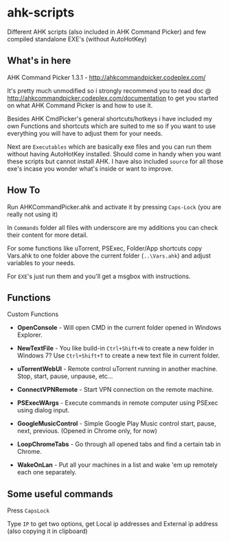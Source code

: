 ahk-scripts
===========

Different AHK scripts (also included in AHK Command Picker) and few compiled standalone EXE's (without AutoHotKey)

What's in here
--------------

AHK Command Picker 1.3.1 - http://ahkcommandpicker.codeplex.com/

It's pretty much unmodified so i strongly recommend you to read doc @ http://ahkcommandpicker.codeplex.com/documentation to get you started on what AHK Command Picker is and how to use it.


Besides AHK CmdPicker's general shortcuts/hotkeys i have included my own Functions and shortcuts which are suited to me so if you want to use everything you will have to adjust them for your needs.

Next are `Executables` which are basically exe files and you can run them without having AutoHotKey installed. Should come in handy when you want these scripts but cannot install AHK. I have also included `source` for all those exe's incase you wonder what's inside or want to improve.

How To
------
Run AHKCommandPicker.ahk and activate it by pressing `Caps-Lock` (you are really not using it)

In `Commands` folder all files with underscore are my additions you can check their content for more detail.

For some functions like uTorrent, PSExec, Folder/App shortcuts copy Vars.ahk to one folder above the current folder (`..\Vars.ahk`) and adjust variables to your needs.
    
For `EXE`'s just run them and you'll get a msgbox with instructions.

Functions
---------
Custom Functions

* **OpenConsole** - 
Will open CMD in the current folder opened in Windows Explorer.

* **NewTextFile** - 
You like build-in `Ctrl+Shift+N` to create a new folder in Windows 7? Use `Ctrl+Shift+T` to create a new text file in current folder.

* **uTorrentWebUI** - 
Remote control uTorrent running in another machine. Stop, start, pause, unpause, etc...

* **ConnectVPNRemote** - 
Start VPN connection on the remote machine.

* **PSExecWArgs** - Execute commands in remote computer using PSExec using dialog input.

* **GoogleMusicControl** - Simple Google Play Music control start, pause, next, previous. (Opened in Chrome only, for now)

* **LoopChromeTabs** - Go through all opened tabs and find a certain tab in Chrome.

* **WakeOnLan** - Put all your machines in a list and wake 'em up remotely each one separately.

Some useful commands
--------------------

Press `CapsLock`

Type `IP` to get two options, get Local ip addresses and External ip address (also copying it in clipboard)

